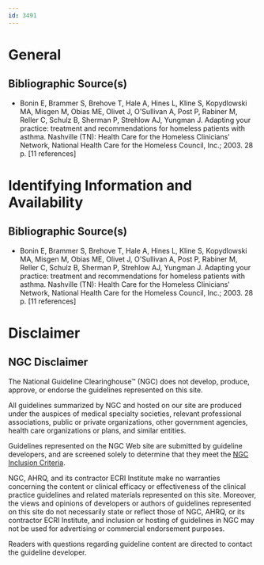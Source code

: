 ```yaml
---
id: 3491
---
```


# General

## Bibliographic Source(s)

- Bonin E, Brammer S, Brehove T, Hale A, Hines L, Kline S, Kopydlowski MA, Misgen M, Obias ME, Olivet J, O'Sullivan A, Post P, Rabiner M, Reller C, Schulz B, Sherman P, Strehlow AJ, Yungman J. Adapting your practice: treatment and recommendations for homeless patients with asthma. Nashville (TN): Health Care for the Homeless Clinicians' Network, National Health Care for the Homeless Council, Inc.; 2003. 28 p. [11 references]

# Identifying Information and Availability

## Bibliographic Source(s)

- Bonin E, Brammer S, Brehove T, Hale A, Hines L, Kline S, Kopydlowski MA, Misgen M, Obias ME, Olivet J, O'Sullivan A, Post P, Rabiner M, Reller C, Schulz B, Sherman P, Strehlow AJ, Yungman J. Adapting your practice: treatment and recommendations for homeless patients with asthma. Nashville (TN): Health Care for the Homeless Clinicians' Network, National Health Care for the Homeless Council, Inc.; 2003. 28 p. [11 references]

# Disclaimer

## NGC Disclaimer

The National Guideline Clearinghouse™ (NGC) does not develop, produce, approve, or endorse the guidelines represented on this site.

All guidelines summarized by NGC and hosted on our site are produced under the auspices of medical specialty societies, relevant professional associations, public or private organizations, other government agencies, health care organizations or plans, and similar entities.

Guidelines represented on the NGC Web site are submitted by guideline developers, and are screened solely to determine that they meet the [NGC Inclusion Criteria](/help-and-about/summaries/inclusion-criteria).

NGC, AHRQ, and its contractor ECRI Institute make no warranties concerning the content or clinical efficacy or effectiveness of the clinical practice guidelines and related materials represented on this site. Moreover, the views and opinions of developers or authors of guidelines represented on this site do not necessarily state or reflect those of NGC, AHRQ, or its contractor ECRI Institute, and inclusion or hosting of guidelines in NGC may not be used for advertising or commercial endorsement purposes.

Readers with questions regarding guideline content are directed to contact the guideline developer.

